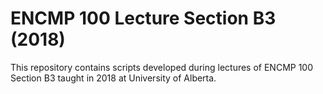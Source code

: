# ENCMP 100 Lecture Section B3 (2018)
This repository contains scripts developed during lectures of ENCMP 100 Section B3 taught in 2018 at University of Alberta. 
